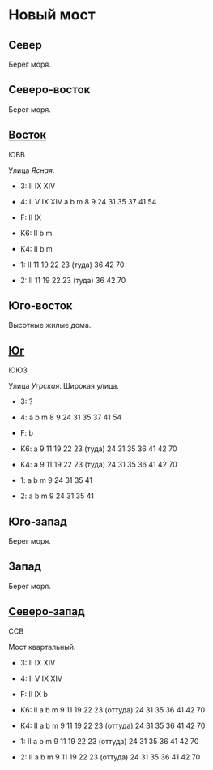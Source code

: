 # Новый мост

## Север

Берег моря.

## Северо-восток

Берег моря.

## [Восток](./15540050.md)

ЮВВ

Улица *Ясная*.

* 3:    II  IX  XIV
* 4:    II  V   IX  XIV
        a   b   m
        8   9   24  31  35  37  41  54
* F:    II  IX

* K6:   II
        b   m
* K4:   II
        b   m
* 1:    II
        11  19  22  23 (туда)   36  42  70
* 2:    II
        11  19  22  23 (туда)   36  42  70

## Юго-восток

Высотные жилые дома.

## [Юг](./15530060.md)

ЮЮЗ

Улица *Угрская*.
Широкая улица.

* 3:    ?
* 4:    a   b   m
        8   9   24  31  35  37  41  54
* F:    b

* K6:   a
        9   11  19  22  23 (туда)   24  31  35  36  41  42  70
* K4:   a
        9   11  19  22  23 (туда)   24  31  35  36  41  42  70
* 1:    a   b   m
        9   24  31  35  41
* 2:    a   b   m
        9   24  31  35  41

## Юго-запад

Берег моря.

## Запад

Берег моря.

## [Северо-запад](./11520050.md)

ССВ

Мост квартальный.

* 3:    II  IX  XIV
* 4:    II  V   IX  XIV
* F:    II  IX  b

* K6:   II
        a   b   m
        9   11  19  22  23 (оттуда) 24  31  35  36  41  42  70
* K4:   II
        a   b   m
        9   11  19  22  23 (оттуда) 24  31  35  36  41  42  70
* 1:    II
        a   b   m
        9   11  19  22  23 (оттуда) 24  31  35  36  41  42  70
* 2:    II
        a   b   m
        9   11  19  22  23 (оттуда) 24  31  35  36  41  42  70
